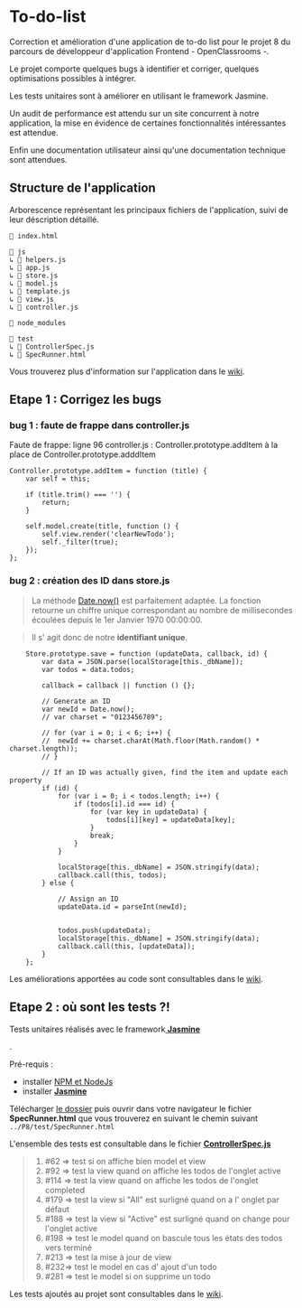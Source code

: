 <h1>To-do-list</h1>

<p>Correction et amélioration d'une application de to-do list pour le projet 8 du parcours de développeur d'application Frontend - OpenClassrooms -.</p>

<p>Le projet comporte quelques bugs à identifier et corriger, quelques optimisations possibles à intégrer.</p>
 
<p>Les tests unitaires sont à améliorer en utilisant le framework Jasmine.</p>

<p>Un audit de performance est attendu sur un site concurrent à notre application, la mise en évidence de certaines fonctionnalités intéressantes est attendue.</p>

<p>Enfin une documentation utilisateur ainsi qu'une documentation technique sont attendues.</p>


<h2>Structure de l'application</h2>

<p>Arborescence représentant les principaux fichiers de l'application, suivi de leur déscription détaillé.</p>

```
📄 index.html

📁 js
↳ 📄 helpers.js
↳ 📄 app.js
↳ 📄 store.js
↳ 📄 model.js
↳ 📄 template.js
↳ 📄 view.js
↳ 📄 controller.js

📁 node_modules

📁 test
↳ 📄 ControllerSpec.js
↳ 📄 SpecRunner.html
```

<p>Vous trouverez plus d'information sur l'application dans le <a href="https://github.com/Jean-MarcG/ocr-p8/wiki">wiki</a>.

<h2>Etape 1 : Corrigez les bugs</h2>

<h3>bug 1 : faute de frappe dans controller.js</h3>

<p>Faute de frappe: ligne 96 controller.js : Controller.prototype.addItem à la place de Controller.prototype.adddItem</p>

```
Controller.prototype.addItem = function (title) {
	var self = this;

	if (title.trim() === '') {
		return;
	}

	self.model.create(title, function () {
		self.view.render('clearNewTodo');
		self._filter(true);
	});
};
```

<h3> bug 2 : création des ID dans store.js</h3>

<blockquote>
<p dir="auto">La méthode <a href="https://developer.mozilla.org/fr/docs/Web/JavaScript/Reference/Objets_globaux/Date/now" rel="nofollow">Date.now()</a> est parfaitement adaptée. La fonction retourne un chiffre unique correspondant au nombre de millisecondes écoulées depuis le 1er Janvier 1970 00:00:00.</p>
</blockquote>

<blockquote>
<p dir="auto">Il s' agit donc de notre <strong>identifiant unique</strong>.</p>
</blockquote>

```
	Store.prototype.save = function (updateData, callback, id) {
		var data = JSON.parse(localStorage[this._dbName]);
		var todos = data.todos;
		
		callback = callback || function () {};
		
		// Generate an ID
		var newId = Date.now(); 
		// var charset = "0123456789";
		
		// for (var i = 0; i < 6; i++) {
		// 	newId += charset.charAt(Math.floor(Math.random() * charset.length));
		// }
		
		// If an ID was actually given, find the item and update each property
		if (id) {
			for (var i = 0; i < todos.length; i++) {
				if (todos[i].id === id) {
					for (var key in updateData) {
						todos[i][key] = updateData[key];
					}
					break;
				}
			}
			
			localStorage[this._dbName] = JSON.stringify(data);
			callback.call(this, todos);
		} else {
			
			// Assign an ID
			updateData.id = parseInt(newId);
			
			
			todos.push(updateData);
			localStorage[this._dbName] = JSON.stringify(data);
			callback.call(this, [updateData]);
		}
	};
  ```
  
  <p>Les améliorations apportées au code sont consultables dans le <a href="https://github.com/Jean-MarcG/ocr-p8/wiki">wiki</a>.
  
  <h2>Etape 2 : où sont les tests ?!</h2>
  
  <p>Tests unitaires réalisés avec le framework<a href="https://github.com/jasmine/"> <strong>Jasmine</strong></a></p>.
  
  <p>Pré-requis :</p>
  
  <ul>
    <li>installer <a href="https://www.npmjs.com/get-npm?utm_source=house&amp;utm_medium=homepage&amp;utm_campaign=free%20orgs&amp;utm_term=Install%20npm" rel="nofollow">NPM et NodeJs</a></li>
    <li>installer <a href="https://github.com/jasmine/jasmine/releases"> <strong>Jasmine</strong></a></li>
  </ul>
  
  <p>Télécharger <a href="https://github.com/Jean-MarcG/ocr-p8">le dossier</a> puis ouvrir dans votre navigateur le fichier <strong>SpecRunner.html</strong> que vous trouverez en suivant le chemin suivant <code>../P8/test/SpecRunner.html</code></p>
  
  <p>L'ensemble des tests est consultable dans le fichier <a href="https://github.com/Jean-MarcG/ocr-p8/blob/master/test/ControllerSpec.js"><strong>ControllerSpec.js</strong></a></p>
  
  <blockquote>
    <ol dir="auto">
      <li>#62 =&gt; test si on affiche bien model et view</li>
      <li>#92 =&gt; test la view quand on affiche les todos de l'onglet active</li>
      <li>#114 =&gt; test la view quand on affiche les todos de l'onglet completed</li>
      <li>#179 =&gt; test la view si "All" est surligné quand on a l' onglet par défaut</li>
      <li>#188 =&gt; test la view si "Active" est surligné quand on change pour l'onglet active</li>
      <li>#198 =&gt; test le model quand on bascule tous les états des todos vers terminé</li>
      <li>#213 =&gt; test la mise à jour de view</li>
      <li>#232=&gt; test le model en cas d' ajout d'un todo</li>
      <li>#281 =&gt; test le model si on supprime un todo</li>
    </ol>
</blockquote>

  <p>Les tests ajoutés au projet sont consultables dans le <a href="https://github.com/Jean-MarcG/ocr-p8/wiki">wiki</a>.


  
  
